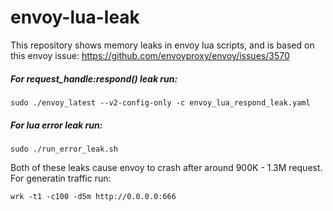 # envoy-lua-leak
This repository shows memory leaks in envoy lua scripts, and is based on this envoy issue: https://github.com/envoyproxy/envoy/issues/3570
##### For request_handle:respond() leak run:
```
sudo ./envoy_latest --v2-config-only -c envoy_lua_respond_leak.yaml
```
##### For lua error leak run:
```
sudo ./run_error_leak.sh
```

Both of these leaks cause envoy to crash after around 900K - 1.3M request. For generatin traffic run:
```
wrk -t1 -c100 -d5m http://0.0.0.0:666
```
